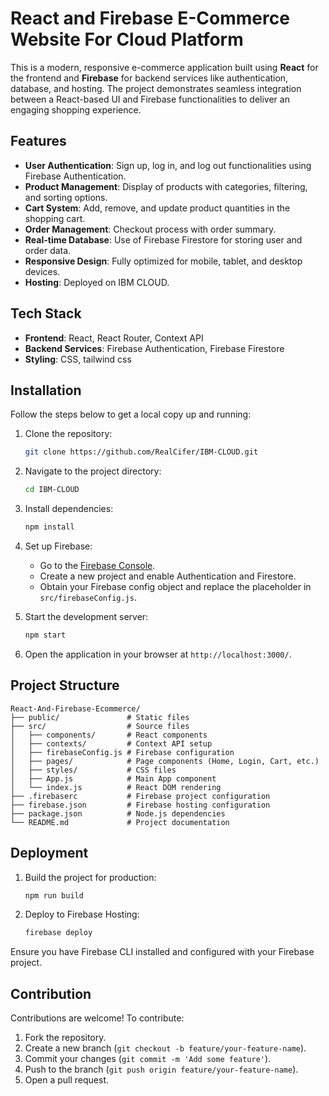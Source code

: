 # React and Firebase E-Commerce Website For Cloud Platform

This is a modern, responsive e-commerce application built using **React** for the frontend and **Firebase** for backend services like authentication, database, and hosting. The project demonstrates seamless integration between a React-based UI and Firebase functionalities to deliver an engaging shopping experience.

## Features

- **User Authentication**: Sign up, log in, and log out functionalities using Firebase Authentication.
- **Product Management**: Display of products with categories, filtering, and sorting options.
- **Cart System**: Add, remove, and update product quantities in the shopping cart.
- **Order Management**: Checkout process with order summary.
- **Real-time Database**: Use of Firebase Firestore for storing user and order data.
- **Responsive Design**: Fully optimized for mobile, tablet, and desktop devices.
- **Hosting**: Deployed on IBM CLOUD.

## Tech Stack

- **Frontend**: React, React Router, Context API
- **Backend Services**: Firebase Authentication, Firebase Firestore
- **Styling**: CSS, tailwind css

## Installation

Follow the steps below to get a local copy up and running:

1. Clone the repository:
   ```bash
   git clone https://github.com/RealCifer/IBM-CLOUD.git
   ```

2. Navigate to the project directory:
   ```bash
   cd IBM-CLOUD
   ```

3. Install dependencies:
   ```bash
   npm install
   ```

4. Set up Firebase:
   - Go to the [Firebase Console](https://console.firebase.google.com/).
   - Create a new project and enable Authentication and Firestore.
   - Obtain your Firebase config object and replace the placeholder in `src/firebaseConfig.js`.

5. Start the development server:
   ```bash
   npm start
   ```

6. Open the application in your browser at `http://localhost:3000/`.

## Project Structure

```
React-And-Firebase-Ecommerce/
├── public/               # Static files
├── src/                  # Source files
│   ├── components/       # React components
│   ├── contexts/         # Context API setup
│   ├── firebaseConfig.js # Firebase configuration
│   ├── pages/            # Page components (Home, Login, Cart, etc.)
│   ├── styles/           # CSS files
│   ├── App.js            # Main App component
│   └── index.js          # React DOM rendering
├── .firebaserc           # Firebase project configuration
├── firebase.json         # Firebase hosting configuration
├── package.json          # Node.js dependencies
└── README.md             # Project documentation
```

## Deployment

1. Build the project for production:
   ```bash
   npm run build
   ```

2. Deploy to Firebase Hosting:
   ```bash
   firebase deploy
   ```

Ensure you have Firebase CLI installed and configured with your Firebase project.


## Contribution

Contributions are welcome! To contribute:

1. Fork the repository.
2. Create a new branch (`git checkout -b feature/your-feature-name`).
3. Commit your changes (`git commit -m 'Add some feature'`).
4. Push to the branch (`git push origin feature/your-feature-name`).
5. Open a pull request.

